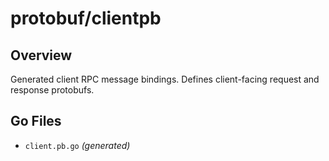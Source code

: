 # protobuf/clientpb

## Overview

Generated client RPC message bindings. Defines client-facing request and response protobufs.

## Go Files

- `client.pb.go` *(generated)*
